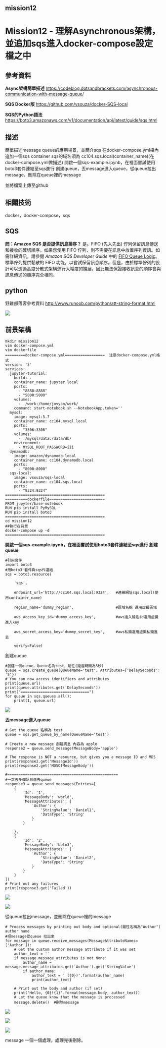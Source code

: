 ## mission12
# Mission12 - 理解Asynchronous架構，並追加sqs進入docker-compose設定檔之中



## 參考資料

**Async架構簡單描述**
https://codeblog.dotsandbrackets.com/asynchronous-communication-with-message-queue/

**SQS Docker版**
https://github.com/vsouza/docker-SQS-local

**SQS的Python語法**
https://boto3.amazonaws.com/v1/documentation/api/latest/guide/sqs.html

## 描述

簡單描述message queue的應用場景，並簡介sqs
在docker-compose.yml檔內追加一個sqs container
sqs的域名須為 cc104.sqs.local(container_name)(在docker-compose.yml做描述)
開啟一個sqs-example.ipynb，在裡面嘗試使用boto3套件連結至sqs進行 創建queue，丟message進入queue，從queue拉出message，刪除在queue裡的message

並將檔案上傳至github

## 相關技術

docker，docker-compose，sqs 


## SQS

**問：Amazon SQS 是否提供訊息排序？**
是。FIFO (先入先出) 佇列保留訊息傳送和接收的確切順序。如果您使用 FIFO 佇列，則不需要在訊息中放置序列資訊。如需詳細資訊，請參閱 *Amazon SQS Developer Guide* 中的 [FIFO Queue Logic](http://docs.aws.amazon.com/AWSSimpleQueueService/latest/SQSDeveloperGuide/FIFO-queues.html#FIFO-queues-understanding-logic)。
標準佇列提供鬆散的 FIFO 功能，以嘗試保留訊息順序。但是，由於標準佇列的設計可以透過高度分散式架構進行大幅度的擴展，因此無法保證接收訊息的順序會與訊息傳送的順序完全相同。


## python

野雞部落客參考資料
http://www.runoob.com/python/att-string-format.html

![](https://d2mxuefqeaa7sj.cloudfront.net/s_3198D62ACE316978B050F92677AA56A3682353B0C05D6F1E34A97F723BDB806B_1547107970407_image.png)

## 前景架構
    mkdir mission12
    vim docker-compose.yml
    vim dockerfile
    =========docker-compose.yml==================  注意docker-compose.yml格式
    version: '3'
    services:
      jupyter-tutorial:
        build: .
        container_name: jupyter.local
        ports:
          - "8888:8888"
          - "5000:5000"
        volumes:
          - ./work:/home/jovyan/work/
        command: start-notebook.sh --NotebookApp.token=''
      mysql:
        image: mysql:5.7
        container_name: cc104.mysql.local
        ports:
          - "3306:3306"
        volumes:
          - ./mysql/data:/data/db/
        environment:
          - MYSQL_ROOT_PASSWORD=iii
      dynamodb:
        image: amazon/dynamodb-local
        container_name: cc104.dynamodb.local
        ports:
          - "8000:8000"
      sqs-local:
        image: vsouza/sqs-local
        container_name: cc104.sqs.local
        ports:
          - "9324:9324"
    =============================================
    ==========dockerfile=========================
    FROM jupyter/base-notebook
    RUN pip install PyMySQL
    RUN pip install boto3
    =============================================
    cd mission12
    ##執行在背景
    docker-compose up -d 
    =============================================

**開啟一個sqs-example.ipynb，在裡面嘗試使用boto3套件連結至sqs進行 創建queue**

    #引用套件
    import boto3
    #用boto3 套件與sqs作連結
    sqs = boto3.resource(
    
        'sqs',
    
        endpoint_url='http://cc104.sqs.local:9324',   #連線網址sqs.local(使用container_name) 
    
        region_name='dummy_region',                   #區域名稱 選用虛擬區域
    
        aws_access_key_id='dummy_access_key',         #aws進入鑰匙id選用虛擬進入key
    
        aws_secret_access_key='dummy_secret_key',     #aws私鑰選用虛擬私鑰進去
    
        verify=False) 

創建queue

    #創建一個queue，Queue名為test，屬性(延遲時間為5秒)
    queue = sqs.create_queue(QueueName='test', Attributes={'DelaySeconds': '5'})
    # You can now access identifiers and attributes
    print(queue.url)
    print(queue.attributes.get('DelaySeconds'))
    print("===============================")
    for queue in sqs.queues.all():
        print(1, queue.url)
![](https://d2mxuefqeaa7sj.cloudfront.net/s_3198D62ACE316978B050F92677AA56A3682353B0C05D6F1E34A97F723BDB806B_1547037631535_image.png)


**丟message進入queue**

    # Get the queue 名稱為 test
    queue = sqs.get_queue_by_name(QueueName='test')
    
    # Create a new message 創建訊息 內容為 apple
    response2 = queue.send_message(MessageBody='apple')
    
    # The response is NOT a resource, but gives you a message ID and MD5
    print(response2.get('MessageId'))
    print(response2.get('MD5OfMessageBody'))
    
    #==================================================
    #一次丟多個訊息進去queue
    response3 = queue.send_messages(Entries=[
        {
            'Id': '1',
            'MessageBody': 'world',
            'MessageAttributes': {
                'Author': {
                    'StringValue': 'Daniel1',
                    'DataType': 'String'
                }
            }
            
        },
        {
            'Id': '2',
            'MessageBody': 'boto3',
            'MessageAttributes': {
                'Author': {
                    'StringValue': 'Daniel2',
                    'DataType': 'String'
                }
            }
        }
    ])
    # Print out any failures
    print(response3.get('Failed'))
    
![](https://d2mxuefqeaa7sj.cloudfront.net/s_3198D62ACE316978B050F92677AA56A3682353B0C05D6F1E34A97F723BDB806B_1547037810568_image.png)

![](https://d2mxuefqeaa7sj.cloudfront.net/s_3198D62ACE316978B050F92677AA56A3682353B0C05D6F1E34A97F723BDB806B_1547079963201_image.png)


從queue拉出message，並刪除在queue裡的message

    # Process messages by printing out body and optional(屬性名稱為"Author") author name
    #把message從queue 拉出來
    for message in queue.receive_messages(MessageAttributeNames=['Author']):
        # Get the custom author message attribute if it was set
        author_text = ''
        if message.message_attributes is not None:
            author_name = message.message_attributes.get('Author').get('StringValue')
            if author_name:
                author_text = ' ({0})'.format(author_name)
                print(author_text)
    
        # Print out the body and author (if set)
        print('Hello, {0}!{1}'.format(message.body, author_text))
        # Let the queue know that the message is processed
        message.delete()  #刪除message
![](https://d2mxuefqeaa7sj.cloudfront.net/s_3198D62ACE316978B050F92677AA56A3682353B0C05D6F1E34A97F723BDB806B_1547080259449_image.png)

![](https://d2mxuefqeaa7sj.cloudfront.net/s_3198D62ACE316978B050F92677AA56A3682353B0C05D6F1E34A97F723BDB806B_1547080230154_image.png)

![](https://d2mxuefqeaa7sj.cloudfront.net/s_3198D62ACE316978B050F92677AA56A3682353B0C05D6F1E34A97F723BDB806B_1547211550941_1.png)


message 一個一個處理，處理完後刪除。
